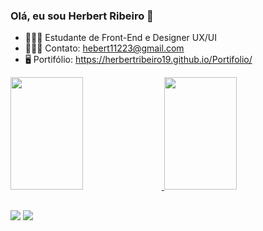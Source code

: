 ### Olá, eu sou Herbert Ribeiro 👋

- 🧑🏾‍🎓 Estudante de Front-End e Designer UX/UI
- 🧑🏾‍💻 Contato: hebert11223@gmail.com
- 🖥️ Portifólio: https://herbertribeiro19.github.io/Portifolio/

<div align="left">
  <a href="https://github.com/herbertribeiro19">
  <img width="48%" height="180em" src="https://github-readme-stats.vercel.app/api?username=herbertribeiro19&show_icons=true&theme=dark&include_all_commits=false&count_private=true"/>
  <img width="48%" height="180em" src="https://github-readme-stats.vercel.app/api/top-langs/?username=herbertribeiro19&layout=compact&langs=7&theme=dark"/>
</div>

##

<div>
  <a href="mailto:hebert11223@gmail.com" target="_blank"><img src="https://img.shields.io/badge/Gmail-D14836?style=for-the-badge&logo=gmail&logoColor=white" target="_blank"></a> 
  <a href="https://www.linkedin.com/in/herbert-ribeiro-109228202/" target="_blank"><img src="https://img.shields.io/badge/-LinkedIn-%230077B5?style=for-the-badge&logo=linkedin&logoColor=white" target="_blank"></a> 
</div>
